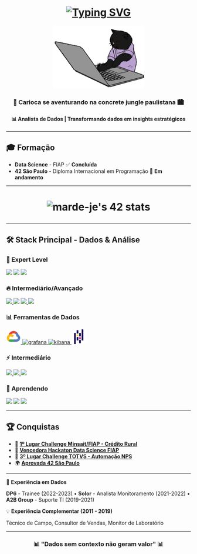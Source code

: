 <h1 align="center">
<a href="https://git.io/typing-svg"><img src="https://readme-typing-svg.herokuapp.com?font=Zen+Dots&pause=1000&color=F742C9&background=4FFBFF00&center=true&vCenter=true&width=435&lines=Ol%C3%A1%2C+Mundo!" alt="Typing SVG" /></a>
</h1>

<div align="center" ><img src="https://github.com/xqyjlj/xqyjlj/blob/master/coding.gif" width="250"/></div>

<h3 align="center">🌴 Carioca se aventurando na concrete jungle paulistana 🏙️</h3>
<h4 align="center">📊 Analista de Dados | Transformando dados em insights estratégicos</h4>

---

## 🎓 **Formação**
- **Data Science** - FIAP ✅ **Concluída**
- **42 São Paulo** - Diploma Internacional em Programação 🔄 **Em andamento**

---
<h1 align="center">
  
![marde-je's 42 stats](https://badge.mediaplus.ma/greenbinary/marde-je?1337Badge=off&UM6P=off)

</h1>

---

## 🛠️ **Stack Principal - Dados & Análise**

### **💪 Expert Level**
<p align="left">
  <img src="https://img.shields.io/badge/Documentação-⭐⭐⭐⭐⭐-FF6B00?style=for-the-badge" />
  <img src="https://img.shields.io/badge/Apresentações-⭐⭐⭐⭐⭐-FF6B00?style=for-the-badge" />
  <img src="https://img.shields.io/badge/Word/Office-⭐⭐⭐⭐⭐-FF6B00?style=for-the-badge" />
</p>

### **🔥 Intermediário/Avançado**
<p align="left">
  <a href="https://www.microsoft.com/en-us/sql-server" target="_blank"> 
    <img src="https://img.shields.io/badge/SQL-⭐⭐⭐⭐-4169E1?style=for-the-badge&logo=microsoftsqlserver" />
  </a>
  <img src="https://img.shields.io/badge/Excel-⭐⭐⭐⭐-217346?style=for-the-badge&logo=microsoftexcel" />
  <a href="https://datastudio.google.com" target="_blank">
    <img src="https://img.shields.io/badge/Data%20Studio-⭐⭐⭐⭐-4285F4?style=for-the-badge&logo=google" />
  </a>
  <a href="https://analytics.google.com" target="_blank">
    <img src="https://img.shields.io/badge/Google%20Analytics-⭐⭐⭐⭐-E37400?style=for-the-badge&logo=googleanalytics" />
  </a>
</p>

### **📊 Ferramentas de Dados**
<p align="left">
  <a href="https://cloud.google.com/bigquery" target="_blank"> 
    <img src="https://raw.githubusercontent.com/devicons/devicon/master/icons/googlecloud/googlecloud-original.svg" alt="bigquery" width="40" height="40"/> 
  </a>
  <a href="https://grafana.com" target="_blank"> 
    <img src="https://www.vectorlogo.zone/logos/grafana/grafana-icon.svg" alt="grafana" width="40" height="40"/> 
  </a>
  <a href="https://www.elastic.co/kibana" target="_blank"> 
    <img src="https://www.vectorlogo.zone/logos/elasticco_kibana/elasticco_kibana-icon.svg" alt="kibana" width="40" height="40"/> 
  </a>
  <a href="https://pandas.pydata.org/" target="_blank"> 
    <img src="https://raw.githubusercontent.com/devicons/devicon/2ae2a900d2f041da66e950e4d48052658d850630/icons/pandas/pandas-original.svg" alt="pandas" width="40" height="40"/> 
  </a>
</p>

### **⚡ Intermediário**
<p align="left">
  <a href="https://www.python.org" target="_blank">
    <img src="https://img.shields.io/badge/Python-⭐⭐⭐-3776AB?style=for-the-badge&logo=python" />
  </a>
  <a href="https://cloud.google.com" target="_blank">
    <img src="https://img.shields.io/badge/GCP-⭐⭐⭐-4285F4?style=for-the-badge&logo=googlecloud" />
  </a>
  <a href="https://aws.amazon.com" target="_blank">
    <img src="https://img.shields.io/badge/AWS-⭐⭐-FF9900?style=for-the-badge&logo=amazonaws" />
  </a>
</p>

### **🌱 Aprendendo**
<p align="left">
  <img src="https://img.shields.io/badge/Linguagem%20C-⭐⭐-A8B9CC?style=for-the-badge&logo=c" />
  <img src="https://img.shields.io/badge/Shell/Linux-⭐⭐-FCC624?style=for-the-badge&logo=linux" />
  <a href="https://git-scm.com/" target="_blank">
    <img src="https://img.shields.io/badge/Git-⭐⭐⭐-F05032?style=for-the-badge&logo=git" />
  </a>
</p>

---

## 🏆 **Conquistas**
- 🥇 **[1º Lugar Challenge Minsait/FIAP - Crédito Rural](https://www.linkedin.com/feed/update/urn:li:activity:7124165227381673986/)**
- 🥇 **[Vencedora Hackaton Data Science FIAP](https://www.linkedin.com/in/marcella-aricia/overlay/career-break/4447414/multiple-media-viewer/?profileId=ACoAADMtROwBSqT05un6trp1hz0lj_yEZmw1xsE&treasuryMediaId=1731679585507&type=IMAGE)**
- 🥉 **[3º Lugar Challenge TOTVS - Automação NPS](https://www.linkedin.com/feed/update/urn:li:activity:7256684341739589632/)**
- 🌍 **[Aprovada 42 São Paulo](https://www.linkedin.com/feed/update/urn:li:activity:7343349861502672896/)**

---

💼 **Experiência em Dados**

**DP6** - Trainee (2022-2023) • **Solor** - Analista Monitoramento (2021-2022) • **A2B Group** - Suporte TI (2019-2021)

💡 **Experiência Complementar (2011 - 2019)**

Técnico de Campo, Consultor de Vendas, Monitor de Laboratório

---

<div align="center">
  <h3>📊 "Dados sem contexto não geram valor" 📊</h3>
</div>
